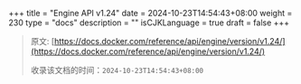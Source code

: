 +++
title = "Engine API v1.24"
date = 2024-10-23T14:54:43+08:00
weight = 230
type = "docs"
description = ""
isCJKLanguage = true
draft = false
+++

> 原文: [https://docs.docker.com/reference/api/engine/version/v1.24/](https://docs.docker.com/reference/api/engine/version/v1.24/)
>
> 收录该文档的时间：`2024-10-23T14:54:43+08:00`
